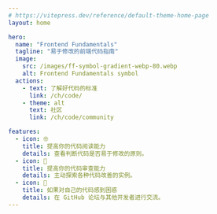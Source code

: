 ```yaml
---
# https://vitepress.dev/reference/default-theme-home-page
layout: home

hero:
  name: "Frontend Fundamentals"
  tagline: "易于修改的前端代码指南"
  image:
    src: /images/ff-symbol-gradient-webp-80.webp
    alt: Frontend Fundamentals symbol
  actions:
    - text: 了解好代码的标准
      link: /ch/code/
    - theme: alt
      text: 社区
      link: /ch/code/community

features:
  - icon: 🤓
    title: 提高你的代码阅读能力
    details: 查看判断代码是否易于修改的原则。
  - icon: 🤝
    title: 提高你的代码审查能力
    details: 主动探索各种代码改善的实例。
  - icon: 📝
    title: 如果对自己的代码感到困惑
    details: 在 GitHub 论坛与其他开发者进行交流。
---
```

